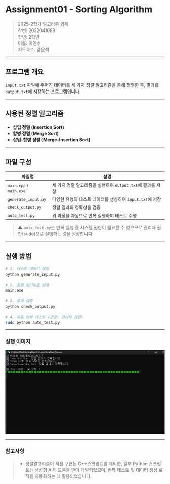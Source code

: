 #  Assignment01 - Sorting Algorithm

> 2025-2학기 알고리즘 과제  
> 학번: 2022041069  
> 학년: 2학년  
> 이름: 이인수  
> 지도교수: 강윤석

---

##  프로그램 개요

`input.txt` 파일에 주어진 데이터를 세 가지 정렬 알고리즘을 통해 정렬한 후, 결과를 `output.txt`에 저장하는 프로그램입니다.

---

##  사용된 정렬 알고리즘

- **삽입 정렬 (Insertion Sort)**
- **합병 정렬 (Merge Sort)**
- **삽입-합병 정렬 (Merge-Insertion Sort)**

---

##  파일 구성

| 파일명              | 설명 |
|--------------------|------|
| `main.cpp` / `main.exe` | 세 가지 정렬 알고리즘을 실행하여 `output.txt`에 결과를 저장 |
| `generate_input.py` | 다양한 유형의 테스트 데이터를 생성하여 `input.txt`에 저장 |
| `check_output.py`   | 정렬 결과의 정확성을 검증 |
| `auto_test.py`      | 위 과정을 자동으로 반복 실행하며 테스트 수행 |

> ⚠️ `auto_test.py`는 반복 실행 중 시스템 권한이 필요할 수 있으므로 관리자 권한(sudo)으로 실행하는 것을 권장합니다.

---

##  실행 방법

```bash
# 1. 테스트 데이터 생성
python generate_input.py

# 2. 정렬 알고리즘 실행
main.exe

# 3. 결과 검증
python check_output.py

# 4. 자동 반복 테스트 (권장: 관리자 권한)
sudo python auto_test.py

```
---

### **실행 이미지**

![img_1.png](img_1.png)

---
### **참고사항**
> - 정렬알고리즘이 직접 구현된 C++스크립트를 제외한, 일부 Python 스크립트는 생성형 AI의 도움을 받아 개발되었으며, 반복 테스트 및 데이터 생성 로직을 자동화하는 데 활용되었습니다.